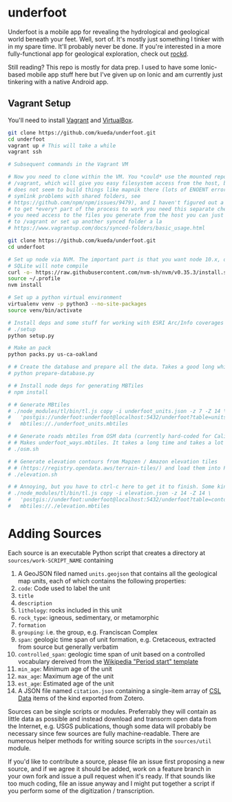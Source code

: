 # underfoot
Underfoot is a mobile app for revealing the hydrological and geological world beneath your feet. Well, sort of. It's mostly just something I tinker with in my spare time. It'll probably never be done. If you're interested in a more fully-functional app for geological exploration, check out [rockd](https://rockd.org).

Still reading? This repo is mostly for data prep. I used to have some Ionic-based mobile app stuff here but I've given up on Ionic and am currently just tinkering with a native Android app.

## Vagrant Setup
You'll need to install [Vagrant](https://www.vagrantup.com/) and [VirtualBox](https://www.virtualbox.org/).
```bash
git clone https://github.com/kueda/underfoot.git
cd underfoot
vagrant up # This will take a while
vagrant ssh

# Subsequent commands in the Vagrant VM

# Now you need to clone within the VM. You *could* use the mounted repo at
# /vagrant, which will give you easy filesystem access from the host, but npm
# does not seem to build things like mapnik there (lots of ENOENT errors due to
# symlink problems with shared folders, see
# https://github.com/npm/npm/issues/9479), and I haven't figured out a fix, so
# to get *every* part of the process to work you need this separate checkout. If
# you need access to the files you generate from the host you can just move them
# to /vagrant or set up another synced folder a la
# https://www.vagrantup.com/docs/synced-folders/basic_usage.html

git clone https://github.com/kueda/underfoot.git
cd underfoot

# Set up node via NVM. The important part is that you want node 10.x, otherwise
# SQLite will note compile
curl -o- https://raw.githubusercontent.com/nvm-sh/nvm/v0.35.3/install.sh | bash
source ~/.profile
nvm install

# Set up a python virtual environment
virtualenv venv -p python3 --no-site-packages
source venv/bin/activate

# Install deps and some stuff for working with ESRI Arc/Info coverages
# ./setup
python setup.py

# Make an pack
python packs.py us-ca-oakland

# # Create the database and prepare all the data. Takes a good long while.
# python prepare-database.py

# # Install node deps for generating MBTiles
# npm install

# # Generate MBtiles
# ./node_modules/tl/bin/tl.js copy -i underfoot_units.json -z 7 -Z 14 \
#   'postgis://underfoot:underfoot@localhost:5432/underfoot?table=units' \
#   mbtiles://./underfoot_units.mbtiles

# # Generate roads mbtiles from OSM data (currently hard-coded for California)
# # Makes underfoot_ways.mbtiles. It takes a long time and takes a lot of disk.
# ./osm.sh

# # Generate elevation contours from Mapzen / Amazon elevation tiles
# # (https://registry.opendata.aws/terrain-tiles/) and load them into PostGIS
# ./elevation.sh

# # Annoying, but you have to ctrl-c here to get it to finish. Some kind of bug in tl.
# ./node_modules/tl/bin/tl.js copy -i elevation.json -z 14 -Z 14 \
#   'postgis://underfoot:underfoot@localhost:5432/underfoot?table=contours12' \
#   mbtiles://./elevation.mbtiles
```

# Adding Sources

Each source is an executable Python script that creates a directory at `sources/work-SCRIPT_NAME` containing

1. A GeoJSON filed named `units.geojson` that contains all the geological map units, each of which contains the following properties:
  1. `code`: Code used to label the unit
  1. `title`
  1. `description`
  1. `lithology`: rocks included in this unit
  1. `rock_type`: igneous, sedimentary, or metamorphic
  1. `formation`
  1. `grouping`: i.e. the group, e.g. Franciscan Complex 
  1. `span`: geologic time span of unit formation, e.g. Cretaceous, extracted from source but generally verbatim
  1. `controlled_span`: geologic time span of unit based on a controlled vocabulary dereived from the [Wikipedia "Period start" template](https://en.wikipedia.org/w/index.php?title=Template:Period_start&action=edit)
  1. `min_age`: Minimum age of the unit
  1. `max_age`: Maximum age of the unit
  1. `est_age`: Estimated age of the unit
1. A JSON file named `citation.json` containing a single-item array of [CSL Data](https://github.com/citation-style-language/schema/blob/master/csl-data.json) items of the kind exported from Zotero.

Sources can be single scripts or modules. Preferrably they will contain as little data as possible and instead download and transorm open data from the Internet, e.g. USGS publications, though some data will probably be necessary since few sources are fully machine-readable. There are numerous helper methods for writing source scripts in the `sources/util` module.

If you'd like to contribute a source, please file an issue first proposing a new source, and if we agree it should be added, work on a feature branch in your own fork and issue a pull request when it's ready. If that sounds like too much coding, file an issue anyway and I might put together a script if you perform some of the digitization / transcription.
